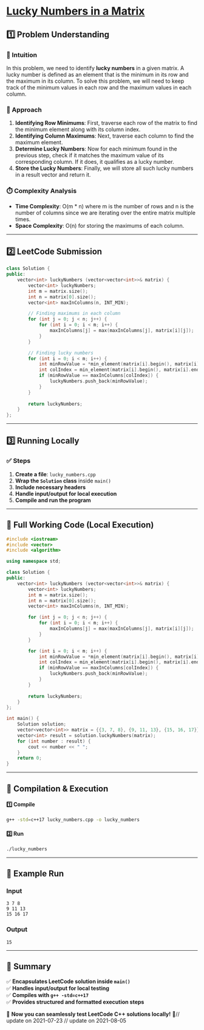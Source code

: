 # **[Lucky Numbers in a Matrix](https://leetcode.com/problems/lucky-numbers-in-a-matrix/description/)**  

## **1️⃣ Problem Understanding**  
### **📌 Intuition**  
In this problem, we need to identify **lucky numbers** in a given matrix. A lucky number is defined as an element that is the minimum in its row and the maximum in its column. To solve this problem, we will need to keep track of the minimum values in each row and the maximum values in each column.

### **🚀 Approach**  
1. **Identifying Row Minimums**: First, traverse each row of the matrix to find the minimum element along with its column index.
2. **Identifying Column Maximums**: Next, traverse each column to find the maximum element.
3. **Determine Lucky Numbers**: Now for each minimum found in the previous step, check if it matches the maximum value of its corresponding column. If it does, it qualifies as a lucky number.
4. **Store the Lucky Numbers**: Finally, we will store all such lucky numbers in a result vector and return it.

### **⏱️ Complexity Analysis**  
- **Time Complexity**: O(m * n) where m is the number of rows and n is the number of columns since we are iterating over the entire matrix multiple times.
- **Space Complexity**: O(n) for storing the maximums of each column.

---  

## **2️⃣ LeetCode Submission**  
```cpp
class Solution {
public:
    vector<int> luckyNumbers (vector<vector<int>>& matrix) {
        vector<int> luckyNumbers;
        int m = matrix.size();
        int n = matrix[0].size();
        vector<int> maxInColumns(n, INT_MIN);

        // Finding maximums in each column
        for (int j = 0; j < n; j++) {
            for (int i = 0; i < m; i++) {
                maxInColumns[j] = max(maxInColumns[j], matrix[i][j]);
            }
        }

        // Finding lucky numbers
        for (int i = 0; i < m; i++) {
            int minRowValue = *min_element(matrix[i].begin(), matrix[i].end());
            int colIndex = min_element(matrix[i].begin(), matrix[i].end()) - matrix[i].begin();
            if (minRowValue == maxInColumns[colIndex]) {
                luckyNumbers.push_back(minRowValue);
            }
        }
        
        return luckyNumbers;
    }
};
```  

---  

## **3️⃣ Running Locally**  
### **✅ Steps**  
1. **Create a file**: `lucky_numbers.cpp`  
2. **Wrap the `Solution` class** inside `main()`  
3. **Include necessary headers**  
4. **Handle input/output for local execution**  
5. **Compile and run the program**  

---  

## **📝 Full Working Code (Local Execution)**  
```cpp
#include <iostream>
#include <vector>
#include <algorithm>

using namespace std;

class Solution {
public:
    vector<int> luckyNumbers (vector<vector<int>>& matrix) {
        vector<int> luckyNumbers;
        int m = matrix.size();
        int n = matrix[0].size();
        vector<int> maxInColumns(n, INT_MIN);

        for (int j = 0; j < n; j++) {
            for (int i = 0; i < m; i++) {
                maxInColumns[j] = max(maxInColumns[j], matrix[i][j]);
            }
        }

        for (int i = 0; i < m; i++) {
            int minRowValue = *min_element(matrix[i].begin(), matrix[i].end());
            int colIndex = min_element(matrix[i].begin(), matrix[i].end()) - matrix[i].begin();
            if (minRowValue == maxInColumns[colIndex]) {
                luckyNumbers.push_back(minRowValue);
            }
        }
        
        return luckyNumbers;
    }
};

int main() {
    Solution solution;
    vector<vector<int>> matrix = {{3, 7, 8}, {9, 11, 13}, {15, 16, 17}};
    vector<int> result = solution.luckyNumbers(matrix);
    for (int number : result) {
        cout << number << " ";
    }
    return 0;
}
```  

---  

## **🔧 Compilation & Execution**  
#### **1️⃣ Compile**  
```bash
g++ -std=c++17 lucky_numbers.cpp -o lucky_numbers
```  

#### **2️⃣ Run**  
```bash
./lucky_numbers
```  

---  

## **🎯 Example Run**  
### **Input**  
```
3 7 8
9 11 13
15 16 17
```  
### **Output**  
```
15 
```  

---  

## **📌 Summary**  
✅ **Encapsulates LeetCode solution inside `main()`**  
✅ **Handles input/output for local testing**  
✅ **Compiles with `g++ -std=c++17`**  
✅ **Provides structured and formatted execution steps**  

🚀 **Now you can seamlessly test LeetCode C++ solutions locally!** 🚀// update on 2021-07-23
// update on 2021-08-05
